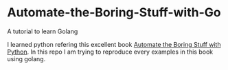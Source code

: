 # Automate-the-Boring-Stuff-with-Go
A tutorial to learn Golang

I learned python refering this excellent book [Automate the Boring Stuff with Python](https://automatetheboringstuff.com/). In this repo I am trying to reproduce every examples in this book using golang.
